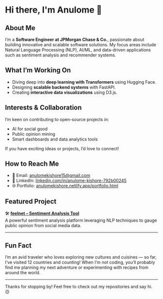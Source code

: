 # Hi there, I'm Anulome 👋

## About Me
I’m a **Software Engineer at JPMorgan Chase & Co.**, passionate about building innovative and scalable software solutions. My focus areas include Natural Language Processing (NLP), AI/ML, and data-driven applications such as sentiment analysis and recommender systems.

## What I’m Working On
- Diving deep into **deep learning with Transformers** using Hugging Face.
- Designing **scalable backend systems** with FastAPI.
- Creating **interactive data visualizations** using D3.js.

## Interests & Collaboration
I’m keen on contributing to open-source projects in:
- AI for social good
- Public opinion mining
- Smart dashboards and data analytics tools

If you have exciting ideas or projects, I’d love to connect!

## How to Reach Me
- 📧 Email: anulomekishore15@gmail.com  
- 🔗 LinkedIn: [linkedin.com/in/anulome-kishore-792b00245](https://www.linkedin.com/in/anulome-kishore-792b00245/)  
- 🌐 Portfolio: [anulomekishore.netlify.app/portfolio.html](https://anulomekishore.netlify.app/portfolio.html)

## Featured Project
🛠️ **[feelnet – Sentiment Analysis Tool](https://github.com/1505-Ak/feelnet)**  
A powerful sentiment analysis platform leveraging NLP techniques to gauge public opinion from social media data.

---

## Fun Fact  
I’m an avid traveler who loves exploring new cultures and cuisines — so far, I’ve visited 12 countries and counting! When I’m not coding, you’ll probably find me planning my next adventure or experimenting with recipes from around the world.

---

Thanks for stopping by! Feel free to check out my repositories and say hi. 😊

<!---
1505-Ak/1505-Ak is a ✨ special ✨ repository because its `README.md` (this file) appears on your GitHub profile.
You can click the Preview link to take a look at your changes.
--->
